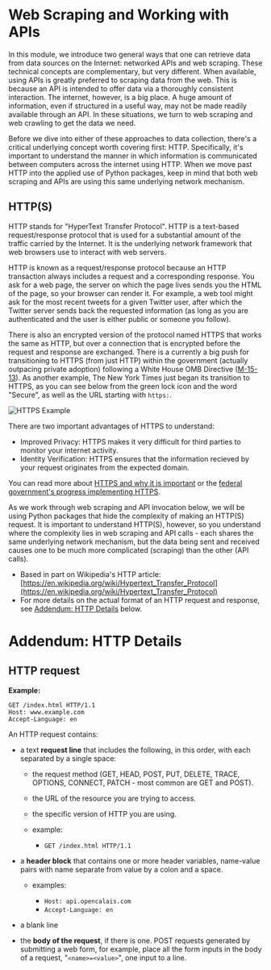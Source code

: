 # Web Scraping and Working with APIs


In this module, we introduce two general ways that one can retrieve data from data sources on the Internet: networked APIs and web scraping. These technical concepts are complementary, but very different. When available, using APIs is greatly preferred to scraping data from the web. This is because an API is intended to offer data via a thoroughly consistent interaction. The internet, however, is a big place. A huge amount of information, even if structured in a useful way, may not be made readily available through an API. In these situations, we turn to web scraping and web crawling to get the data we need.

Before we dive into either of these approaches to data collection, there's a critical underlying concept worth covering first: HTTP. Specifically, it's important to understand the manner in which information is communicated between computers across the internet using HTTP. When we move past HTTP into the applied use of Python packages, keep in mind that both web scraping and APIs are using this same underlying network mechanism. 


## HTTP(S)

HTTP stands for "HyperText Transfer Protocol".  HTTP is a text-based request/response protocol that is used for a substantial amount of the traffic carried by the Internet.  It is the underlying network framework that web browsers use to interact with web servers.  

HTTP is known as a request/response protocol because an HTTP transaction always includes a request and a corresponding response.  You ask for a web page, the server on which the page lives sends you the HTML of the page, so your browser can render it. For example, a web tool might ask for the most recent tweets for a given Twitter user, after which the Twitter server sends back the requested information (as long as you are authenticated and the user is either public or someone you follow).

There is also an encrypted version of the protocol named HTTPS that works the same as HTTP, but over a connection that is encrypted before the request and response are exchanged. There is a currently a big push for transitioning to HTTPS (from just HTTP) within the government (actually outpacing private adoption) following a White House OMB Directive ([M-15-13](https://https.cio.gov)). As another example, The New York Times just began its transition to HTTPS, as you can see below from the green lock icon and the word "Secure", as well as the URL starting with `https:`. 

![HTTPS Example](03-images/https.png)

There are two important advantages of HTTPS to understand:
- Improved Privacy: HTTPS makes it very difficult for third parties to monitor your internet activity.
- Identity Verification: HTTPS ensures that the information recieved by your request originates from the expected domain.

You can read more about [HTTPS and why it is important](https://https.cio.gov/everything/) or the [federal government's progress implementing HTTPS](https://18f.gsa.gov/2017/01/04/tracking-the-us-governments-progress-on-moving-https/).


As we work through web scraping and API invocation below, we will be using Python packages that hide the complexity of making an HTTP(S) request.  It is important to understand HTTP(S), however, so you understand where the complexity lies in web scraping and API calls - each shares the same underlying network mechanism, but the data being sent and received causes one to be much more complicated (scraping) than the other (API calls).

- Based in part on Wikipedia's HTTP article: [https://en.wikipedia.org/wiki/Hypertext_Transfer_Protocol](https://en.wikipedia.org/wiki/Hypertext_Transfer_Protocol)
- For more details on the actual format of an HTTP request and response, see [Addendum: HTTP Details](#Addendum:-HTTP-Details) below.


# Addendum: HTTP Details

## HTTP request


**Example:**

    GET /index.html HTTP/1.1
    Host: www.example.com
    Accept-Language: en
    
An HTTP request contains:

- a text **request line** that includes the following, in this order, with each separated by a single space:

    - the request method (GET, HEAD, POST, PUT, DELETE, TRACE, OPTIONS, CONNECT, PATCH - most common are GET and POST).
    - the URL of the resource you are trying to access.
    - the specific version of HTTP you are using.
    - example:
    
        - `GET /index.html HTTP/1.1`
    
- a **header block** that contains one or more header variables, name-value pairs with name separate from value by a colon and a space.

    - examples:

        - `Host: api.opencalais.com`
        - `Accept-Language: en`
    
- a blank line
- the **body of the request**, if there is one.  POST requests generated by submitting a web form, for example, place all the form inputs in the body of a request, "`<name>=<value>`", one input to a line.